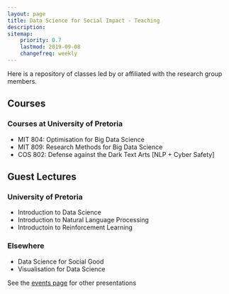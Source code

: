```yaml
---
layout: page
title: Data Science for Social Impact - Teaching
description: 
sitemap:
    priority: 0.7
    lastmod: 2019-09-08
    changefreq: weekly
---
```


Here is a repository of classes led by or affiliated with the research group members.

## Courses

### Courses at University of Pretoria

* MIT 804: Optimisation for Big Data Science
* MIT 809: Research Methods for Big Data Science
* COS 802: Defense against the Dark Text Arts [NLP + Cyber Safety]

## Guest Lectures

### University of Pretoria

* Introduction to Data Science
* Introduction to Natural Language Processing
* Introductoin to Reinforcement Learning

### Elsewhere

* Data Science for Social Good
* Visualisation for Data Science


See the [events page](events/) for other presentations
